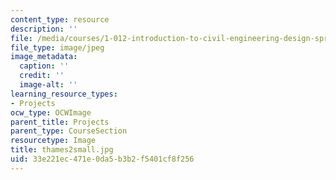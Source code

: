 ```yaml
---
content_type: resource
description: ''
file: /media/courses/1-012-introduction-to-civil-engineering-design-spring-2002/33e221ec471e0da5b3b2f5401cf8f256_thames2small.jpg
file_type: image/jpeg
image_metadata:
  caption: ''
  credit: ''
  image-alt: ''
learning_resource_types:
- Projects
ocw_type: OCWImage
parent_title: Projects
parent_type: CourseSection
resourcetype: Image
title: thames2small.jpg
uid: 33e221ec-471e-0da5-b3b2-f5401cf8f256
---
```

